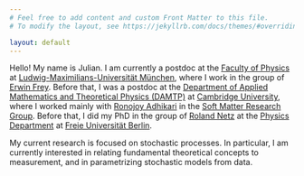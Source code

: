 ```yaml
---
# Feel free to add content and custom Front Matter to this file.
# To modify the layout, see https://jekyllrb.com/docs/themes/#overriding-theme-defaults

layout: default
---
```


Hello! My name is Julian. I am currently a postdoc at the
[Faculty of Physics](https://www.physik.lmu.de/en/index.html)
at [Ludwig-Maximilians-Universität München](https://www.lmu.de/en/), where I work in the
group of [Erwin Frey](https://www.theorie.physik.uni-muenchen.de/lsfrey/group_frey/index.html).
Before that, I was a postdoc at the
[Department of
Applied Mathematics and Theoretical Physics (DAMTP)](https://www.damtp.cam.ac.uk)
at [Cambridge University](https://www.cam.ac.uk), where I worked mainly with
[Ronojoy Adhikari](https://www.damtp.cam.ac.uk/person/ra413)
in the [Soft Matter Research Group](https://www.damtp.cam.ac.uk/research/softmatter/index).
Before that, I did my PhD in the group of [Roland Netz](https://www.physik.fu-berlin.de/einrichtungen/ag/ag-netz/index.html)
at the [Physics Department](https://www.physik.fu-berlin.de/en/index.html)
at [Freie Universität Berlin](https://www.fu-berlin.de/en/).

My current research is focused on stochastic processes. In particular, I am currently interested in relating fundamental theoretical concepts to measurement, and in parametrizing stochastic models from data.
